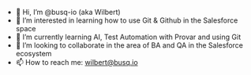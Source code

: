 - 👋 Hi, I’m @busq-io (aka Wilbert)
- 👀 I’m interested in learning how to use Git & Github in the Salesforce space
- 🌱 I’m currently learning AI, Test Automation with Provar and using Git
- 💞️ I’m looking to collaborate in the area of BA and QA in the Salesforce ecosystem
- 📫 How to reach me: wilbert@busq.io

<!---
busq-io/busq-io is a ✨ special ✨ repository because its `README.md` (this file) appears on your GitHub profile.
You can click the Preview link to take a look at your changes.
--->
